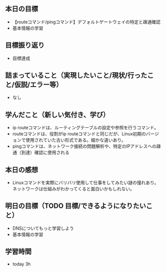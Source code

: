 ## 本日の目標
- 【routeコマンド/pingコマンド】デフォルトゲートウェイの特定と疎通確認
- 基本情報の学習

## 目標振り返り
- 目標達成

## 詰まっていること（実現したいこと/現状/行ったこと/仮説/エラー等）
- なし

## 学んだこと（新しい気付き、学び）
- ip routeコマンドは、ルーティングテーブルの設定や参照を行うコマンド。
- routeコマンドは、役割がip routeコマンドと同じだが、Linux初期のバージョンで使用されていた古い形式である。細かな違いあり。
- pingコマンドは、ネットワーク接続の問題解析や、特定のIPアドレスへの疎通（到達）確認に使用される

## 本日の感想
- Linuxコマンドを実際にバリバリ使用して仕事をしてみたい謎の憧れあり。ネットワークは仕組みがわかってくると面白いかもしれない。

## 明日の目標（TODO 目標/できるようになりたいこと）
- DNSについてもっと学習しよう
- 基本情報の学習

## 学習時間
- today 3h
